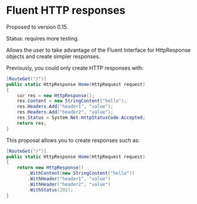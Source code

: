# Fluent HTTP responses

Proposed to version 0.15.

Status: requires more testing.

Allows the user to take advantage of the Fluent Interface for HttpResponse objects and create simpler responses.

Previously, you could only create HTTP responses with:

```cs
[RouteGet("/")]
public static HttpResponse Home(HttpRequest request)
{
    var res = new HttpResponse();
    res.Content = new StringContent("hello");
    res.Headers.Add("header1", "value");
    res.Headers.Add("header2", "value");
    res.Status = System.Net.HttpStatusCode.Accepted;
    return res;
}
```

This proposal allows you to create responses such as:

```cs
[RouteGet("/")]
public static HttpResponse Home(HttpRequest request)
{
    return new HttpResponse()
        .WithContent(new StringContent("hello"))
        .WithHeader("header1", "value")
        .WithHeader("header2", "value")
        .WithStatus(202);
}
```
